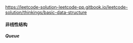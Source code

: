 https://leetcode-solution-leetcode-pp.gitbook.io/leetcode-solution/thinkings/basic-data-structure
#### 非线性结构
##### Queue
